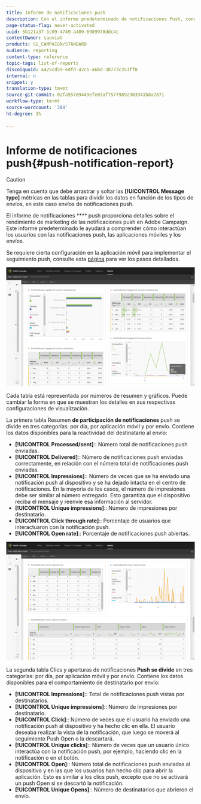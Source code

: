 ```yaml
---
title: Informe de notificaciones push
description: Con el informe predeterminado de notificaciones Push, conozca el éxito de las notificaciones push.
page-status-flag: never-activated
uuid: 5b121a37-1c09-4749-a409-6989978ddc4c
contentOwner: sauviat
products: SG_CAMPAIGN/STANDARD
audience: reporting
content-type: reference
topic-tags: list-of-reports
discoiquuid: a425cd59-edfd-42c5-a6bd-38773c353ff0
internal: n
snippet: y
translation-type: tm+mt
source-git-commit: 02fa55789449efe03af75779892303941b8a2871
workflow-type: tm+mt
source-wordcount: '384'
ht-degree: 1%

---
```



# Informe de notificaciones push{#push-notification-report}

>[!CAUTION]
>
>Tenga en cuenta que debe arrastrar y soltar las **[!UICONTROL Message type]** métricas en las tablas para dividir los datos en función de los tipos de envíos, en este caso envíos de notificaciones push.

El informe de notificaciones **** push proporciona detalles sobre el rendimiento de marketing de las notificaciones push en Adobe Campaign. Este informe predeterminado le ayudará a comprender cómo interactúan los usuarios con las notificaciones push, las aplicaciones móviles y los envíos.

Se requiere cierta configuración en la aplicación móvil para implementar el seguimiento push, consulte esta [página](../../administration/using/push-tracking.md) para ver los pasos detallados.

![](assets/dynamic_report_push.png)

Cada tabla está representada por números de resumen y gráficos. Puede cambiar la forma en que se muestran los detalles en sus respectivas configuraciones de visualización.

La primera tabla Resumen **de participación de notificaciones** push se divide en tres categorías: por día, por aplicación móvil y por envío. Contiene los datos disponibles para la reactividad del destinatario al envío:

* **[!UICONTROL Processed/sent]**:: Número total de notificaciones push enviadas.
* **[!UICONTROL Delivered]**:: Número de notificaciones push enviadas correctamente, en relación con el número total de notificaciones push enviadas.
* **[!UICONTROL Impressions]**:: Número de veces que se ha enviado una notificación push al dispositivo y se ha dejado intacta en el centro de notificaciones. En la mayoría de los casos, el número de impresiones debe ser similar al número entregado. Esto garantiza que el dispositivo reciba el mensaje y reenvíe esa información al servidor.
* **[!UICONTROL Unique impressions]**:: Número de impresiones por destinatario.
* **[!UICONTROL Click through rate]**:: Porcentaje de usuarios que interactuaron con la notificación push.
* **[!UICONTROL Open rate]**:: Porcentaje de notificaciones push abiertas.

![](assets/dynamic_report_push_2.png)

La segunda tabla Clics y aperturas de notificaciones **Push se divide** en tres categorías: por día, por aplicación móvil y por envío. Contiene los datos disponibles para el comportamiento de destinatario por envío:

* **[!UICONTROL Impressions]**:: Total de notificaciones push vistas por destinatarios.
* **[!UICONTROL Unique impressions]**:: Número de impresiones por destinatario.
* **[!UICONTROL Click]**:: Número de veces que el usuario ha enviado una notificación push al dispositivo y ha hecho clic en ella. El usuario deseaba realizar la vista de la notificación, que luego se moverá al seguimiento Push Open o la descartará.
* **[!UICONTROL Unique clicks]**:: Número de veces que un usuario único interactúa con la notificación push, por ejemplo, haciendo clic en la notificación o en el botón.
* **[!UICONTROL Open]**:: Número total de notificaciones push enviadas al dispositivo y en las que los usuarios han hecho clic para abrir la aplicación. Esto es similar a los clics push, excepto que no se activará un push Open si se descartó la notificación.
* **[!UICONTROL Unique Opens]**:: Número de destinatarios que abrieron el envío.

